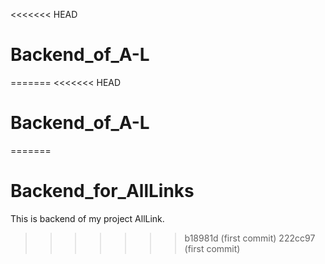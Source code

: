 <<<<<<< HEAD
# Backend_of_A-L
=======
<<<<<<< HEAD
# Backend_of_A-L
=======
# Backend_for_AllLinks
This is backend of my project AllLink.
>>>>>>> b18981d (first commit)
>>>>>>> 222cc97 (first commit)
